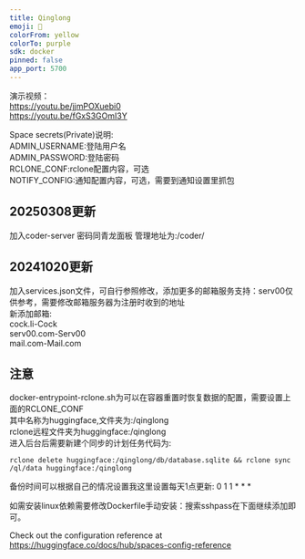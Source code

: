 ```yaml
---
title: Qinglong
emoji: 🏃
colorFrom: yellow
colorTo: purple
sdk: docker
pinned: false
app_port: 5700
---
```

演示视频：   
https://youtu.be/jjmPOXuebi0   
https://youtu.be/fGxS3GOmI3Y    


Space secrets(Private)说明:   
ADMIN_USERNAME:登陆用户名   
ADMIN_PASSWORD:登陆密码   
RCLONE_CONF:rclone配置内容，可选   
NOTIFY_CONFIG:通知配置内容，可选，需要到通知设置里抓包

## 20250308更新   
加入coder-server 密码同青龙面板 管理地址为:/coder/

## 20241020更新   
加入services.json文件，可自行参照修改，添加更多的邮箱服务支持：serv00仅供参考，需要修改邮箱服务器为注册时收到的地址   
新添加邮箱:   
cock.li-Cock   
serv00.com-Serv00   
mail.com-Mail.com   

## 注意 
docker-entrypoint-rclone.sh为可以在容器重置时恢复数据的配置，需要设置上面的RCLONE_CONF  
其中名称为huggingface,文件夹为:/qinglong   
rclone远程文件夹为huggingface:/qinglong   
进入后台后需要新建个同步的计划任务代码为:  
```
rclone delete huggingface:/qinglong/db/database.sqlite && rclone sync /ql/data huggingface:/qinglong
```
备份时间可以根据自己的情况设置我这里设置每天1点更新: 0 1 1 * * *    

如需安装linux依赖需要修改Dockerfile手动安装：搜索sshpass在下面继续添加即可。  

Check out the configuration reference at https://huggingface.co/docs/hub/spaces-config-reference
